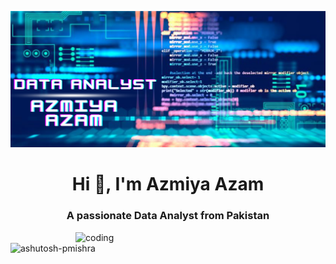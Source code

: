 ![logo](https://github.com/AzmiyaAzam/Github_banner_02/blob/main/banner.png)
<h1 align="center">Hi 👋, I'm Azmiya Azam</h1>
<h3 align="center">A passionate Data Analyst from Pakistan</h3>

<img align="right" alt="coding" width="400" src="https://user-images.githubusercontent.com/55389276/140866485-8fb1c876-9a8f-4d6a-98dc-08c4981eaf70.gif">

<p align="left"> <img src="https://komarev.com/ghpvc/?username=ashutosh-pmishra&label=Profile%20views&color=0e75b6&style=flat" alt="ashutosh-pmishra" /> </p>

<!---
AzmiyaAzam/AzmiyaAzam is a ✨ special ✨ repository because its `README.md` (this file) appears on your GitHub profile.
You can click the Preview link to take a look at your changes.
--->
